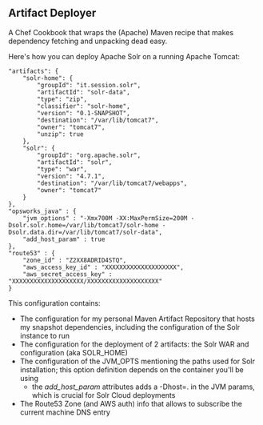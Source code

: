 Artifact Deployer
---

A Chef Cookbook that wraps the (Apache) Maven recipe that makes dependency fetching and unpacking dead easy.

Here's how you can deploy Apache Solr on a running Apache Tomcat:

```
"artifacts": {
    "solr-home": {
        "groupId": "it.session.solr",
        "artifactId": "solr-data",
        "type": "zip",
        "classifier": "solr-home",
        "version": "0.1-SNAPSHOT",
        "destination": "/var/lib/tomcat7",
        "owner": "tomcat7",
        "unzip": true
    },
    "solr": {
        "groupId": "org.apache.solr",
        "artifactId": "solr",
        "type": "war",
        "version": "4.7.1",
        "destination": "/var/lib/tomcat7/webapps",
        "owner": "tomcat7"
    }
},
"opsworks_java" : {
    "jvm_options" : "-Xmx700M -XX:MaxPermSize=200M -Dsolr.solr.home=/var/lib/tomcat7/solr-home -Dsolr.data.dir=/var/lib/tomcat7/solr-data",
    "add_host_param" : true
},
"route53" : {
    "zone_id" : "Z2XX8ADRID4STQ",
    "aws_access_key_id" : "XXXXXXXXXXXXXXXXXXXX",
    "aws_secret_access_key" : "XXXXXXXXXXXXXXXXXXXX/XXXXXXXXXXXXXXXXXXXX"
}
```

This configuration contains:
- The configuration for my personal Maven Artifact Repository that hosts my snapshot dependencies, including the configuration of the Solr instance to run
- The configuration for the deployment of 2 artifacts: the Solr WAR and configuration (aka SOLR_HOME)
- The configuration of the JVM_OPTS mentioning the paths used for Solr installation; this option definition depends on the container you'll be using
  - the _add_host_param_ attributes adds a -Dhost=<hostname>.<domain> in the JVM params, which is crucial for Solr Cloud deployments
- The Route53 Zone (and AWS auth) info that allows to subscribe the current machine DNS entry 